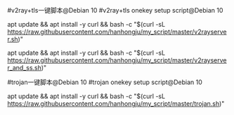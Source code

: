 #v2ray+tls一键脚本@Debian 10
#v2ray+tls onekey setup script@Debian 10


apt update  &&  apt   install   -y   curl   &&   bash    -c     "$(curl -sL   https://raw.githubusercontent.com/hanhongju/my_script/master/v2rayserver.sh)"



apt update  &&  apt   install   -y   curl   &&   bash    -c     "$(curl -sL   https://raw.githubusercontent.com/hanhongju/my_script/master/v2rayserver_and_ss.sh)"















#trojan一键脚本@Debian 10
#trojan onekey setup script@Debian 10



apt update  &&  apt   install   -y   curl   &&   bash    -c     "$(curl -sL   https://raw.githubusercontent.com/hanhongju/my_script/master/trojan.sh)"



